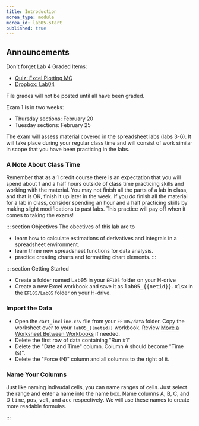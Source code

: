 ```yaml
---
title: Introduction
morea_type: module
morea_id: lab05-start
published: true
---
```

## Announcements

Don't forget Lab 4 Graded Items:
- [Quiz: Excel Plotting MC]({{wwwroot}}/sys.php?f=assess/main&name=quiz04mc)
- [Dropbox: Lab04]({{wwwroot}}/sys.php?f=dropbox/main&pid=Lab04)
	
File grades will not be posted until all have been graded.
	
Exam 1 is in two weeks:
- Thursday sections: February 20
- Tuesday sections: February 25

The exam will assess material covered in the spreadsheet labs (labs
3-6). It will take place during your regular class time and will
consist of work similar in scope that you have been practicing in the
labs.

### A Note About Class Time

Remember that as a 1 credit course there is an expectation
that you will spend about 1 and a half hours outside of class
time practicing skills and working with the material. You may
not finish all the parts of a lab in class, and that is OK,
finish it up later in the week. If you *do* finish all the
material for a lab in class, consider spending an hour and a
half practicing skills by making slight modifications to past
labs. This practice will pay off when it comes to taking the
exams!

<!-- NOTE:
Remind students that as a 1 credit
course, there is an expectation that they will work ~1 outside
of class with the material.
- The goal of the TA in the Lab is not cover every part of the lab in detail, but to provide students with the skills and confidence to complete the remaining portion outside of class.
-->

::: section Objectives
The obectives of this lab are to
  - learn how to calculate estimations of derivatives and integrals in a spreadsheet environment.
  - learn three new spreadsheet functions for data analysis.
  - practice creating charts and formatting chart elements.
:::

::: section Getting Started
- Create a folder named <kbd>Lab05</kbd> in your `EF105` folder on your H-drive
- Create a new Excel workbook and save it as
<kbd>lab05_{{netid}}.xlsx</kbd> in the `EF105/Lab05` folder on your
H-drive.

### Import the Data

- Open the `cart_incline.csv` file from your `EF105/data` folder. Copy
  the worksheet over to your `lab05_{{netid}}` workbook. Review [Move
  a Worksheet Between
  Workbooks]({{wwwroot}}/modules/excel2/#module-spreadsheet-move-worksheet)
  if needed.
- Delete the first row of data containing "Run #1" 
- Delete the "Date and Time" column. Column A should become "Time
(s)".
- Delete the "Force (N)" column and all columns to the right of it.

### Name Your Columns

Just like naming indivudal cells, you can name ranges of cells. Just
select the range and enter a name into the name box. Name columns A,
B, C, and D <kbd>time</kbd>, <kbd>pos</kbd>, <kbd>vel</kbd>, and
<kbd>acc</kbd> respectively. We will use these names to create more
readable formulas.

:::
